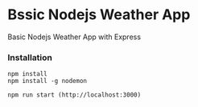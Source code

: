# Bssic Nodejs Weather App
Basic Nodejs Weather App with Express

### Installation

```
npm install
npm install -g nodemon

npm run start (http://localhost:3000)

```
